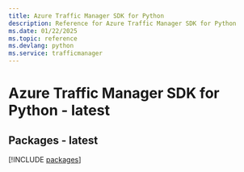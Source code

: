 ```yaml
---
title: Azure Traffic Manager SDK for Python
description: Reference for Azure Traffic Manager SDK for Python
ms.date: 01/22/2025
ms.topic: reference
ms.devlang: python
ms.service: trafficmanager
---
```

# Azure Traffic Manager SDK for Python - latest
## Packages - latest
[!INCLUDE [packages](traffic-manager-index.md)]